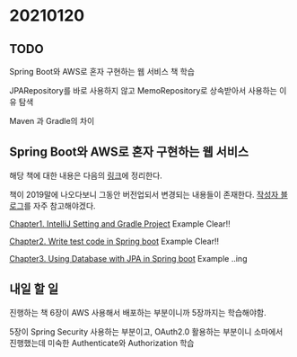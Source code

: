 # 20210120

## TODO

Spring Boot와 AWS로 혼자 구현하는 웹 서비스 책 학습

JPARepository를 바로 사용하지 않고 MemoRepository로 상속받아서 사용하는 이유 탐색

Maven 과 Gradle의 차이

## Spring Boot와 AWS로 혼자 구현하는 웹 서비스

해당 책에 대한 내용은 다음의 [링크]()에 정리한다.

책이 2019말에 나오다보니 그동안 버전업되서 변경되는 내용들이 존재한다. [작성자 블로그](https://jojoldu.tistory.com/539)를 자주 참고해야겠다.

[Chapter1. IntelliJ Setting and Gradle Project](../Spring/freelec/Chapter1.md) Example Clear!!

[Chapter2. Write test code in Spring boot](../Spring/freelec/Chapter2.md) Example Clear!!

[Chapter3. Using Database with JPA in Spring boot](../Spring/freelec/Chapter3.md) Example ..ing

## 내일 할 일

진행하는 책 6장이 AWS 사용해서 배포하는 부분이니까 5장까지는 학습해야함.

5장이 Spring Security 사용하는 부분이고, OAuth2.0 활용하는 부분이니 소마에서 진행했는데 미숙한 Authenticate와 Authorization 학습